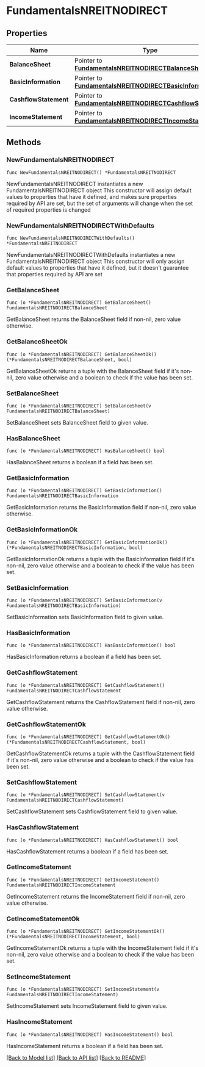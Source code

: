 # FundamentalsNREITNODIRECT

## Properties

Name | Type | Description | Notes
------------ | ------------- | ------------- | -------------
**BalanceSheet** | Pointer to [**FundamentalsNREITNODIRECTBalanceSheet**](FundamentalsNREITNODIRECTBalanceSheet.md) |  | [optional] 
**BasicInformation** | Pointer to [**FundamentalsNREITNODIRECTBasicInformation**](FundamentalsNREITNODIRECTBasicInformation.md) |  | [optional] 
**CashflowStatement** | Pointer to [**FundamentalsNREITNODIRECTCashflowStatement**](FundamentalsNREITNODIRECTCashflowStatement.md) |  | [optional] 
**IncomeStatement** | Pointer to [**FundamentalsNREITNODIRECTIncomeStatement**](FundamentalsNREITNODIRECTIncomeStatement.md) |  | [optional] 

## Methods

### NewFundamentalsNREITNODIRECT

`func NewFundamentalsNREITNODIRECT() *FundamentalsNREITNODIRECT`

NewFundamentalsNREITNODIRECT instantiates a new FundamentalsNREITNODIRECT object
This constructor will assign default values to properties that have it defined,
and makes sure properties required by API are set, but the set of arguments
will change when the set of required properties is changed

### NewFundamentalsNREITNODIRECTWithDefaults

`func NewFundamentalsNREITNODIRECTWithDefaults() *FundamentalsNREITNODIRECT`

NewFundamentalsNREITNODIRECTWithDefaults instantiates a new FundamentalsNREITNODIRECT object
This constructor will only assign default values to properties that have it defined,
but it doesn't guarantee that properties required by API are set

### GetBalanceSheet

`func (o *FundamentalsNREITNODIRECT) GetBalanceSheet() FundamentalsNREITNODIRECTBalanceSheet`

GetBalanceSheet returns the BalanceSheet field if non-nil, zero value otherwise.

### GetBalanceSheetOk

`func (o *FundamentalsNREITNODIRECT) GetBalanceSheetOk() (*FundamentalsNREITNODIRECTBalanceSheet, bool)`

GetBalanceSheetOk returns a tuple with the BalanceSheet field if it's non-nil, zero value otherwise
and a boolean to check if the value has been set.

### SetBalanceSheet

`func (o *FundamentalsNREITNODIRECT) SetBalanceSheet(v FundamentalsNREITNODIRECTBalanceSheet)`

SetBalanceSheet sets BalanceSheet field to given value.

### HasBalanceSheet

`func (o *FundamentalsNREITNODIRECT) HasBalanceSheet() bool`

HasBalanceSheet returns a boolean if a field has been set.

### GetBasicInformation

`func (o *FundamentalsNREITNODIRECT) GetBasicInformation() FundamentalsNREITNODIRECTBasicInformation`

GetBasicInformation returns the BasicInformation field if non-nil, zero value otherwise.

### GetBasicInformationOk

`func (o *FundamentalsNREITNODIRECT) GetBasicInformationOk() (*FundamentalsNREITNODIRECTBasicInformation, bool)`

GetBasicInformationOk returns a tuple with the BasicInformation field if it's non-nil, zero value otherwise
and a boolean to check if the value has been set.

### SetBasicInformation

`func (o *FundamentalsNREITNODIRECT) SetBasicInformation(v FundamentalsNREITNODIRECTBasicInformation)`

SetBasicInformation sets BasicInformation field to given value.

### HasBasicInformation

`func (o *FundamentalsNREITNODIRECT) HasBasicInformation() bool`

HasBasicInformation returns a boolean if a field has been set.

### GetCashflowStatement

`func (o *FundamentalsNREITNODIRECT) GetCashflowStatement() FundamentalsNREITNODIRECTCashflowStatement`

GetCashflowStatement returns the CashflowStatement field if non-nil, zero value otherwise.

### GetCashflowStatementOk

`func (o *FundamentalsNREITNODIRECT) GetCashflowStatementOk() (*FundamentalsNREITNODIRECTCashflowStatement, bool)`

GetCashflowStatementOk returns a tuple with the CashflowStatement field if it's non-nil, zero value otherwise
and a boolean to check if the value has been set.

### SetCashflowStatement

`func (o *FundamentalsNREITNODIRECT) SetCashflowStatement(v FundamentalsNREITNODIRECTCashflowStatement)`

SetCashflowStatement sets CashflowStatement field to given value.

### HasCashflowStatement

`func (o *FundamentalsNREITNODIRECT) HasCashflowStatement() bool`

HasCashflowStatement returns a boolean if a field has been set.

### GetIncomeStatement

`func (o *FundamentalsNREITNODIRECT) GetIncomeStatement() FundamentalsNREITNODIRECTIncomeStatement`

GetIncomeStatement returns the IncomeStatement field if non-nil, zero value otherwise.

### GetIncomeStatementOk

`func (o *FundamentalsNREITNODIRECT) GetIncomeStatementOk() (*FundamentalsNREITNODIRECTIncomeStatement, bool)`

GetIncomeStatementOk returns a tuple with the IncomeStatement field if it's non-nil, zero value otherwise
and a boolean to check if the value has been set.

### SetIncomeStatement

`func (o *FundamentalsNREITNODIRECT) SetIncomeStatement(v FundamentalsNREITNODIRECTIncomeStatement)`

SetIncomeStatement sets IncomeStatement field to given value.

### HasIncomeStatement

`func (o *FundamentalsNREITNODIRECT) HasIncomeStatement() bool`

HasIncomeStatement returns a boolean if a field has been set.


[[Back to Model list]](../README.md#documentation-for-models) [[Back to API list]](../README.md#documentation-for-api-endpoints) [[Back to README]](../README.md)


